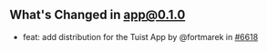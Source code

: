 ## What's Changed in app@0.1.0
* feat: add distribution for the Tuist App by @fortmarek in [#6618](https://github.com/tuist/tuist/pull/6618)

<!-- generated by git-cliff -->

